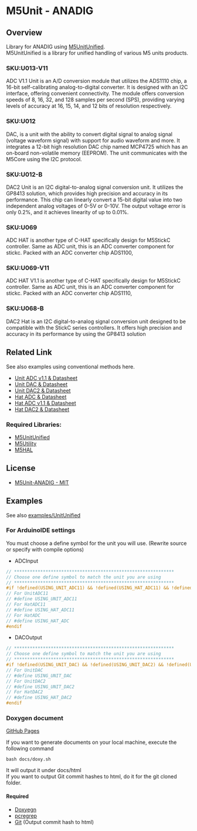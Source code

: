 # M5Unit - ANADIG

## Overview

Library for ANADIG using [M5UnitUnified](https://github.com/m5stack/M5UnitUnified).  
M5UnitUnified is a library for unified handling of various M5 units products.

### SKU:U013-V11
ADC V1.1 Unit is an A/D conversion module that utilizes the ADS1110 chip, a 16-bit self-calibrating analog-to-digital converter. It is designed with an I2C interface, offering convenient connectivity. The module offers conversion speeds of 8, 16, 32, and 128 samples per second (SPS), providing varying levels of accuracy at 16, 15, 14, and 12 bits of resolution respectively.

### SKU:U012
DAC, is a unit with the ability to convert digital signal to analog signal (voltage waveform signal) with support for audio waveform and more. It integrates a 12-bit high resolution DAC chip named MCP4725 which has an on-board non-volatile memory (EEPROM). The unit communicates with the M5Core using the I2C protocol.

### SKU:U012-B
DAC2 Unit is an I2C digital-to-analog signal conversion unit. It utilizes the GP8413 solution, which provides high precision and accuracy in its performance. This chip can linearly convert a 15-bit digital value into two independent analog voltages of 0-5V or 0-10V. The output voltage error is only 0.2%, and it achieves linearity of up to 0.01%.

### SKU:U069
ADC HAT is another type of C-HAT specifically design for M5StickC controller. Same as ADC unit, this is an ADC converter component for stickc. Packed with an ADC converter chip ADS1100, 

### SKU:U069-V11
ADC HAT V1.1 is another type of C-HAT specifically design for M5StickC controller. Same as ADC unit, this is an ADC converter component for stickc. Packed with an ADC converter chip ADS1110, 

### SKU:U068-B
DAC2 Hat is an I2C digital-to-analog signal conversion unit designed to be compatible with the StickC series controllers. It offers high precision and accuracy in its performance by using the GP8413 solution

## Related Link
See also examples using conventional methods here.

- [Unit ADC v1.1 & Datasheet](https://docs.m5stack.com/en/unit/Unit-ADC_V1.1)
- [Unit DAC & Datasheet](https://docs.m5stack.com/en/unit/dac)
- [Unit DAC2 & Datasheet](https://docs.m5stack.com/en/unit/Unit-DAC2)
- [Hat ADC & Datasheet](https://docs.m5stack.com/en/hat/hat-adc)
- [Hat ADC v1.1 & Datasheet](https://docs.m5stack.com/en/hat/HAT-ADC-V11)
- [Hat DAC2 & Datasheet](https://docs.m5stack.com/en/hat/Hat-DAC2)

### Required Libraries:
- [M5UnitUnified](https://github.com/m5stack/M5UnitUnified)
- [M5Utility](https://github.com/m5stack/M5Utility)
- [M5HAL](https://github.com/m5stack/M5HAL)

## License

- [M5Unit-ANADIG - MIT](LICENSE)

## Examples
See also [examples/UnitUnified](examples/UnitUnified)

### For ArduinoIDE settings
You must choose a define symbol for the unit you will use.
(Rewrite source or specify with compile options)
- ADCInput
```cpp
// *************************************************************
// Choose one define symbol to match the unit you are using
// *************************************************************
#if !defined(USING_UNIT_ADC11) && !defined(USING_HAT_ADC11) && !defined(USING_HAT_ADC)
// For UnitADC11
// #define USING_UNIT_ADC11
// For HatADC11
// #define USING_HAT_ADC11
// For HatADC
// #define USING_HAT_ADC
#endif
```

- DACOutput
```cpp
// *************************************************************
// Choose one define symbol to match the unit you are using
// *************************************************************
#if !defined(USING_UNIT_DAC) && !defined(USING_UNIT_DAC2) && !defined(USING_HAT_DAC2)
// For UnitDAC
// #define USING_UNIT_DAC
// For UnitDAC2
// #define USING_UNIT_DAC2
// For HatDAC2
// #define USING_HAT_DAC2
#endif
```

### Doxygen document
[GitHub Pages](https://m5stack.github.io/M5Unit-ANADIG/)

If you want to generate documents on your local machine, execute the following command

```
bash docs/doxy.sh
```

It will output it under docs/html  
If you want to output Git commit hashes to html, do it for the git cloned folder.

#### Required
- [Doxyegn](https://www.doxygen.nl/)
- [pcregrep](https://formulae.brew.sh/formula/pcre2)
- [Git](https://git-scm.com/) (Output commit hash to html)

